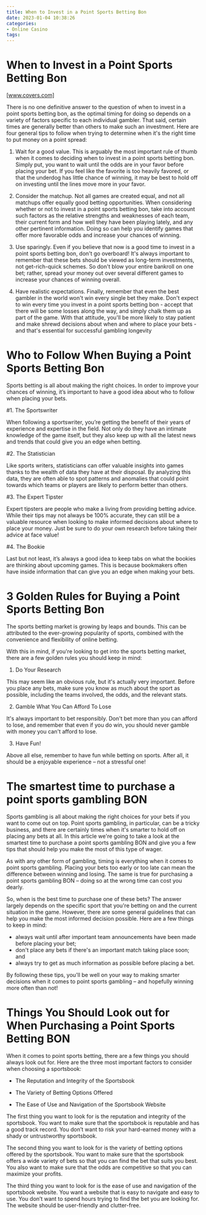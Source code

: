 ```yaml
---
title: When to Invest in a Point Sports Betting Bon
date: 2023-01-04 10:38:26
categories:
- Online Casino
tags:
---
```



#  When to Invest in a Point Sports Betting Bon
 [www.covers.com]

There is no one definitive answer to the question of when to invest in a point sports betting bon, as the optimal timing for doing so depends on a variety of factors specific to each individual gambler. That said, certain times are generally better than others to make such an investment. Here are four general tips to follow when trying to determine when it's the right time to put money on a point spread:

1) Wait for a good value. This is arguably the most important rule of thumb when it comes to deciding when to invest in a point sports betting bon. Simply put, you want to wait until the odds are in your favor before placing your bet. If you feel like the favorite is too heavily favored, or that the underdog has little chance of winning, it may be best to hold off on investing until the lines move more in your favor.

2) Consider the matchup. Not all games are created equal, and not all matchups offer equally good betting opportunities. When considering whether or not to invest in a point sports betting bon, take into account such factors as the relative strengths and weaknesses of each team, their current form and how well they have been playing lately, and any other pertinent information. Doing so can help you identify games that offer more favorable odds and increase your chances of winning.

3) Use sparingly. Even if you believe that now is a good time to invest in a point sports betting bon, don't go overboard! It's always important to remember that these bets should be viewed as long-term investments, not get-rich-quick schemes. So don't blow your entire bankroll on one bet; rather, spread your money out over several different games to increase your chances of winning overall.

4) Have realistic expectations. Finally, remember that even the best gambler in the world won't win every single bet they make. Don't expect to win every time you invest in a point sports betting bon - accept that there will be some losses along the way, and simply chalk them up as part of the game. With that attitude, you'll be more likely to stay patient and make shrewd decisions about when and where to place your bets - and that's essential for successful gambling longevity

#  Who to Follow When Buying a Point Sports Betting Bon

Sports betting is all about making the right choices. In order to improve your chances of winning, it’s important to have a good idea about who to follow when placing your bets.

#1. The Sportswriter

When following a sportswriter, you’re getting the benefit of their years of experience and expertise in the field. Not only do they have an intimate knowledge of the game itself, but they also keep up with all the latest news and trends that could give you an edge when betting.

#2. The Statistician

Like sports writers, statisticians can offer valuable insights into games thanks to the wealth of data they have at their disposal. By analyzing this data, they are often able to spot patterns and anomalies that could point towards which teams or players are likely to perform better than others.

#3. The Expert Tipster

Expert tipsters are people who make a living from providing betting advice. While their tips may not always be 100% accurate, they can still be a valuable resource when looking to make informed decisions about where to place your money. Just be sure to do your own research before taking their advice at face value!

#4. The Bookie

Last but not least, it’s always a good idea to keep tabs on what the bookies are thinking about upcoming games. This is because bookmakers often have inside information that can give you an edge when making your bets.

#  3 Golden Rules for Buying a Point Sports Betting Bon

The sports betting market is growing by leaps and bounds. This can be attributed to the ever-growing popularity of sports, combined with the convenience and flexibility of online betting.

With this in mind, if you're looking to get into the sports betting market, there are a few golden rules you should keep in mind:

1. Do Your Research

This may seem like an obvious rule, but it's actually very important. Before you place any bets, make sure you know as much about the sport as possible, including the teams involved, the odds, and the relevant stats.

2. Gamble What You Can Afford To Lose

It's always important to bet responsibly. Don't bet more than you can afford to lose, and remember that even if you do win, you should never gamble with money you can't afford to lose.

3. Have Fun!

Above all else, remember to have fun while betting on sports. After all, it should be a enjoyable experience – not a stressful one!

#  The smartest time to purchase a point sports gambling BON 



Sports gambling is all about making the right choices for your bets if you want to come out on top. Point sports gambling, in particular, can be a tricky business, and there are certainly times when it's smarter to hold off on placing any bets at all. In this article we're going to take a look at the smartest time to purchase a point sports gambling BON and give you a few tips that should help you make the most of this type of wager.

As with any other form of gambling, timing is everything when it comes to point sports gambling. Placing your bets too early or too late can mean the difference between winning and losing. The same is true for purchasing a point sports gambling BON – doing so at the wrong time can cost you dearly.

So, when is the best time to purchase one of these bets? The answer largely depends on the specific sport that you're betting on and the current situation in the game. However, there are some general guidelines that can help you make the most informed decision possible. Here are a few things to keep in mind:

- always wait until after important team announcements have been made before placing your bet;
- don't place any bets if there's an important match taking place soon; and
- always try to get as much information as possible before placing a bet.

By following these tips, you'll be well on your way to making smarter decisions when it comes to point sports gambling – and hopefully winning more often than not!

#  Things You Should Look out for When Purchasing a Point Sports Betting BON

When it comes to point sports betting, there are a few things you should always look out for. Here are the three most important factors to consider when choosing a sportsbook:

- The Reputation and Integrity of the Sportsbook

- The Variety of Betting Options Offered

- The Ease of Use and Navigation of the Sportsbook Website

The first thing you want to look for is the reputation and integrity of the sportsbook. You want to make sure that the sportsbook is reputable and has a good track record. You don’t want to risk your hard-earned money with a shady or untrustworthy sportsbook.

The second thing you want to look for is the variety of betting options offered by the sportsbook. You want to make sure that the sportsbook offers a wide variety of bets so that you can find the bet that suits you best. You also want to make sure that the odds are competitive so that you can maximize your profits.

The third thing you want to look for is the ease of use and navigation of the sportsbook website. You want a website that is easy to navigate and easy to use. You don’t want to spend hours trying to find the bet you are looking for. The website should be user-friendly and clutter-free.